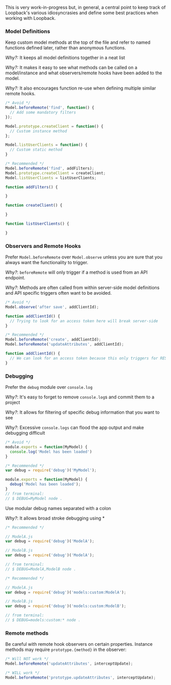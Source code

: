This is very work-in-progress but, in general, a central point to keep track
of Loopback's various idiosyncrasies and define some best practices when
working with Loopback.

### Model Definitions
Keep custom model methods at the top of the file and refer to named functions
defined later, rather than anonymous functions.

*Why?:* It keeps all model definitions together in a neat list

*Why?:* It makes it easy to see what methods can be called on a model/instance
and what observers/remote hooks have been added to the model.

*Why?:* It also encourages function re-use when defining multiple similar remote hooks.

```javascript
/* Avoid */
Model.beforeRemote('find', function() {
  // Add some mandatory filters
});

Model.prototype.createClient = function() {
  // Custom instance method
};

Model.listUserClients = function() {
  // Custom static method
}
```

```javascript
/* Recommended */
Model.beforeRemote('find', addFilters);
Model.prototype.createClient = createClient;
Model.listUserClients = listUserClients;

function addFilters() {

}

function createClient() {

}

function listUserClients() {

}
```


### Observers and Remote Hooks
Prefer `Model.beforeRemote` over `Model.observe` unless you are sure that you
always want the functionality to trigger.

*Why?*: `beforeRemote` will only trigger if a method is used from an API endpoint.

*Why?*: Methods are often called from within server-side model definitions and
API specific triggers often want to be avoided.

```javascript
/* Avoid */
Model.observe('after save', addClientId);

function addClientId() {
  // Trying to look for an access token here will break server-side
}
```

```javascript
/* Recommended */
Model.beforeRemote('create', addClientId);
Model.beforeRemote('updateAttributes', addClientId);

function addClientId() {
  // We can look for an access token because this only triggers for REST
}
```


### Debugging

Prefer the `debug` module over `console.log`

*Why?*: It's easy to forget to remove `console.log`s and commit them to a project

*Why?*: It allows for filtering of specific debug information that you want to see

*Why?*: Excessive `console.logs` can flood the app output and make debugging difficult

```javascript
/* Avoid */
module.exports = function(MyModel) {
  console.log('Model has been loaded')
}
```

```javascript
/* Recommended */
var debug = require('debug')('MyModel');

module.exports = function(MyModel) {
  debug('Model has been loaded');
}
// from terminal:
// $ DEBUG=MyModel node .
```

Use modular debug names separated with a colon

*Why?*: It allows broad stroke debugging using *

```javascript
/* Recommended */

// ModelA.js
var debug = require('debug')('ModelA');

// ModelB.js
var debug = require('debug')('ModelA');

// from terminal:
// $ DEBUG=ModelA,ModelB node .
```

```javascript
/* Recommended */

// ModelA.js
var debug = require('debug')('models:custom:ModelA');

// ModelB.js
var debug = require('debug')('models:custom:ModelB');

// from terminal:
// $ DEBUG=models:custom:* node .
```

### Remote methods

Be careful with remote hook observers on certain properties. Instance methods
may require `prototype.{method}` in the observer:

```javascript
/* Will NOT work */
Model.beforeRemote('updateAttributes', interceptUpdate);
```

```javascript
/* WILL work */
Model.beforeRemote('prototype.updateAttributes', interceptUpdate);
```

